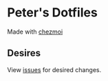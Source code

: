 # Peter's Dotfiles

Made with [chezmoi](chezmoi.io)

## Desires
View [issues](https://github.com/PeterCardenas/dotfiles/issues) for desired changes.
